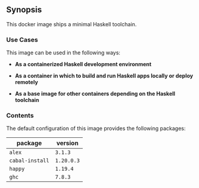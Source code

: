 ## Synopsis

This docker image ships a minimal Haskell toolchain.

### Use Cases

This image can be used in the following ways:

*   **As a containerized Haskell development environment**

*   **As a container in which to build and run Haskell apps locally or deploy remotely**

*   **As a base image for other containers depending on the Haskell toolchain**

### Contents

The default configuration of this image provides the following packages:

| package         | version    |
|-----------------|------------|
| `alex`          | `3.1.3`    |
| `cabal-install` | `1.20.0.3` |
| `happy`         | `1.19.4`   |
| `ghc`           | `7.8.3`    |
